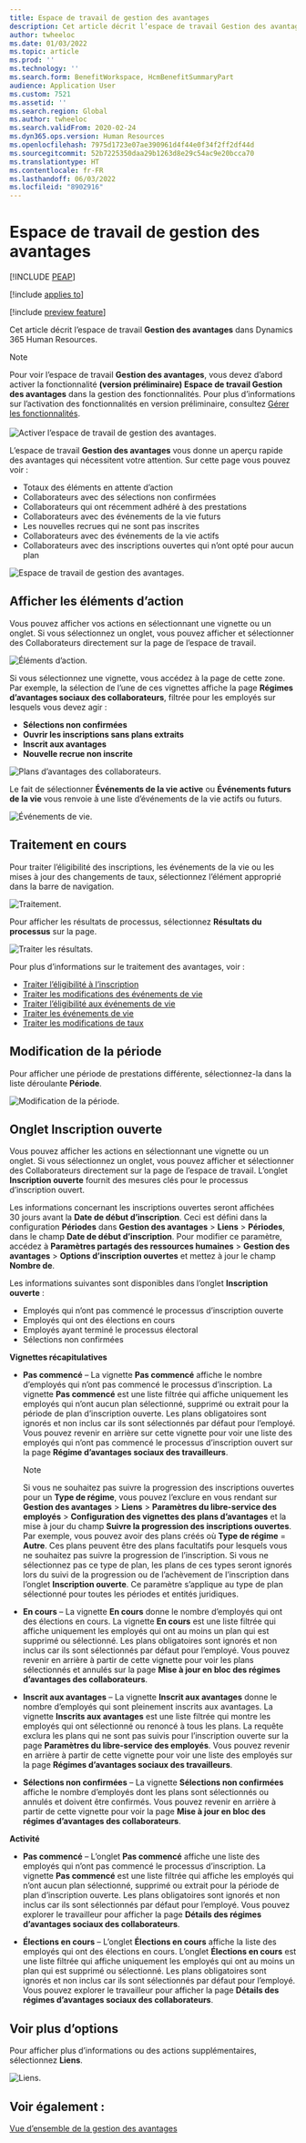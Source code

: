 ```yaml
---
title: Espace de travail de gestion des avantages
description: Cet article décrit l’espace de travail Gestion des avantages dans Dynamics 365 Human Resources.
author: twheeloc
ms.date: 01/03/2022
ms.topic: article
ms.prod: ''
ms.technology: ''
ms.search.form: BenefitWorkspace, HcmBenefitSummaryPart
audience: Application User
ms.custom: 7521
ms.assetid: ''
ms.search.region: Global
ms.author: twheeloc
ms.search.validFrom: 2020-02-24
ms.dyn365.ops.version: Human Resources
ms.openlocfilehash: 7975d1723e07ae390961d4f44e0f34f2ff2df44d
ms.sourcegitcommit: 52b7225350daa29b1263d8e29c54ac9e20bcca70
ms.translationtype: HT
ms.contentlocale: fr-FR
ms.lasthandoff: 06/03/2022
ms.locfileid: "8902916"
---
```

# <a name="benefits-management-workspace"></a>Espace de travail de gestion des avantages


[!INCLUDE [PEAP](../includes/peap-2.md)]

[!include [applies to](../includes/applies-to-hr.md)]

[!include [preview feature](./includes/preview-feature.md)]

Cet article décrit l’espace de travail **Gestion des avantages** dans Dynamics 365 Human Resources.

> [!NOTE]
> Pour voir l’espace de travail **Gestion des avantages**, vous devez d’abord activer la fonctionnalité **(version préliminaire) Espace de travail Gestion des avantages** dans la gestion des fonctionnalités. Pour plus d’informations sur l’activation des fonctionnalités en version préliminaire, consultez [Gérer les fonctionnalités](hr-admin-manage-features.md).<br><br>![Activer l’espace de travail de gestion des avantages.](./media/hr-benefits-management-workspace-enable.png)

L’espace de travail **Gestion des avantages** vous donne un aperçu rapide des avantages qui nécessitent votre attention. Sur cette page vous pouvez voir :

- Totaux des éléments en attente d’action
- Collaborateurs avec des sélections non confirmées
- Collaborateurs qui ont récemment adhéré à des prestations
- Collaborateurs avec des événements de la vie futurs
- Les nouvelles recrues qui ne sont pas inscrites
- Collaborateurs avec des événements de la vie actifs
- Collaborateurs avec des inscriptions ouvertes qui n’ont opté pour aucun plan

![Espace de travail de gestion des avantages.](./media/hr-benefits-management-workspace.png)

## <a name="view-action-items"></a>Afficher les éléments d’action

Vous pouvez afficher vos actions en sélectionnant une vignette ou un onglet. Si vous sélectionnez un onglet, vous pouvez afficher et sélectionner des Collaborateurs directement sur la page de l’espace de travail.

![Éléments d’action.](./media/hr-benefits-management-workspace-action-items.png)

Si vous sélectionnez une vignette, vous accédez à la page de cette zone. Par exemple, la sélection de l’une de ces vignettes affiche la page **Régimes d’avantages sociaux des collaborateurs**, filtrée pour les employés sur lesquels vous devez agir :

- **Sélections non confirmées**
- **Ouvrir les inscriptions sans plans extraits**
- **Inscrit aux avantages**
- **Nouvelle recrue non inscrite**

![Plans d’avantages des collaborateurs.](./media/hr-benefits-management-workspace-plans.png)

Le fait de sélectionner **Événements de la vie active** ou **Événements futurs de la vie** vous renvoie à une liste d’événements de la vie actifs ou futurs.

![Événements de vie.](./media/hr-benefits-management-workspace-life-events.png)

## <a name="processing"></a>Traitement en cours

Pour traiter l’éligibilité des inscriptions, les événements de la vie ou les mises à jour des changements de taux, sélectionnez l’élément approprié dans la barre de navigation.

![Traitement.](./media/hr-benefits-management-workspace-processing.png)

Pour afficher les résultats de processus, sélectionnez **Résultats du processus** sur la page.

![Traiter les résultats.](./media/hr-benefits-management-workspace-process-results.png)

Pour plus d’informations sur le traitement des avantages, voir :

- [Traiter l’éligibilité à l’inscription](hr-benefits-process-enrollment-eligibility.md)
- [Traiter les modifications des événements de vie](hr-benefits-process-life-event-changes.md)
- [Traiter l’éligibilité aux événements de vie](hr-benefits-process-life-event-eligibility.md)
- [Traiter les événements de vie](hr-benefits-process-life-events.md)
- [Traiter les modifications de taux](hr-benefits-process-rate-changes.md)

## <a name="change-period"></a>Modification de la période

Pour afficher une période de prestations différente, sélectionnez-la dans la liste déroulante **Période**.

![Modification de la période.](./media/hr-benefits-management-workspace-period.png)


## <a name="open-enrollment-tab"></a>Onglet Inscription ouverte

Vous pouvez afficher les actions en sélectionnant une vignette ou un onglet. Si vous sélectionnez un onglet, vous pouvez afficher et sélectionner des Collaborateurs directement sur la page de l’espace de travail.
L’onglet **Inscription ouverte** fournit des mesures clés pour le processus d’inscription ouvert. 

Les informations concernant les inscriptions ouvertes seront affichées 30 jours avant la **Date de début d’inscription**. Ceci est défini dans la configuration **Périodes** dans **Gestion des avantages** > **Liens** > **Périodes**, dans le champ **Date de début d’inscription**.  Pour modifier ce paramètre, accédez à **Paramètres partagés des ressources humaines** > **Gestion des avantages** > **Options d’inscription ouvertes** et mettez à jour le champ **Nombre de**.  

Les informations suivantes sont disponibles dans l’onglet **Inscription ouverte** :
 - Employés qui n’ont pas commencé le processus d’inscription ouverte
 - Employés qui ont des élections en cours
 - Employés ayant terminé le processus électoral
 - Sélections non confirmées

**Vignettes récapitulatives**

- **Pas commencé** – La vignette **Pas commencé** affiche le nombre d’employés qui n’ont pas commencé le processus d’inscription. La vignette **Pas commencé** est une liste filtrée qui affiche uniquement les employés qui n’ont aucun plan sélectionné, supprimé ou extrait pour la période de plan d’inscription ouverte. Les plans obligatoires sont ignorés et non inclus car ils sont sélectionnés par défaut pour l’employé.  Vous pouvez revenir en arrière sur cette vignette pour voir une liste des employés qui n’ont pas commencé le processus d’inscription ouvert sur la page **Régime d’avantages sociaux des travailleurs**.

  > [!NOTE]
  > Si vous ne souhaitez pas suivre la progression des inscriptions ouvertes pour un **Type de régime**, vous pouvez l’exclure en vous rendant sur **Gestion des avantages** > **Liens** > **Paramètres du libre-service des employés** > **Configuration des vignettes des plans d’avantages** et la mise à jour du champ **Suivre la progression des inscriptions ouvertes**.  Par exemple, vous pouvez avoir des plans créés où **Type de régime** = **Autre**. Ces plans peuvent être des plans facultatifs pour lesquels vous ne souhaitez pas suivre la progression de l’inscription. Si vous ne sélectionnez pas ce type de plan, les plans de ces types seront ignorés lors du suivi de la progression ou de l’achèvement de l’inscription dans l’onglet **Inscription ouverte**. Ce paramètre s’applique au type de plan sélectionné pour toutes les périodes et entités juridiques.

- **En cours** – La vignette **En cours** donne le nombre d’employés qui ont des élections en cours. La vignette **En cours** est une liste filtrée qui affiche uniquement les employés qui ont au moins un plan qui est supprimé ou sélectionné. Les plans obligatoires sont ignorés et non inclus car ils sont sélectionnés par défaut pour l’employé. Vous pouvez revenir en arrière à partir de cette vignette pour voir les plans sélectionnés et annulés sur la page **Mise à jour en bloc des régimes d’avantages des collaborateurs**.

- **Inscrit aux avantages** – La vignette **Inscrit aux avantages** donne le nombre d’employés qui sont pleinement inscrits aux avantages. La vignette **Inscrits aux avantages** est une liste filtrée qui montre les employés qui ont sélectionné ou renoncé à tous les plans. La requête exclura les plans qui ne sont pas suivis pour l’inscription ouverte sur la page **Paramètres du libre-service des employés**. Vous pouvez revenir en arrière à partir de cette vignette pour voir une liste des employés sur la page **Régimes d’avantages sociaux des travailleurs**.

- **Sélections non confirmées** – La vignette **Sélections non confirmées** affiche le nombre d’employés dont les plans sont sélectionnés ou annulés et doivent être confirmés. Vous pouvez revenir en arrière à partir de cette vignette pour voir la page **Mise à jour en bloc des régimes d’avantages des collaborateurs**.

**Activité**

- **Pas commencé** – L’onglet **Pas commencé** affiche une liste des employés qui n’ont pas commencé le processus d’inscription. La vignette **Pas commencé** est une liste filtrée qui affiche les employés qui n’ont aucun plan sélectionné, supprimé ou extrait pour la période de plan d’inscription ouverte. Les plans obligatoires sont ignorés et non inclus car ils sont sélectionnés par défaut pour l’employé. Vous pouvez explorer le travailleur pour afficher la page **Détails des régimes d’avantages sociaux des collaborateurs**.

- **Élections en cours** – L’onglet **Élections en cours** affiche la liste des employés qui ont des élections en cours. L’onglet **Élections en cours** est une liste filtrée qui affiche uniquement les employés qui ont au moins un plan qui est supprimé ou sélectionné. Les plans obligatoires sont ignorés et non inclus car ils sont sélectionnés par défaut pour l’employé. Vous pouvez explorer le travailleur pour afficher la page **Détails des régimes d’avantages sociaux des collaborateurs**.

## <a name="view-more-options"></a>Voir plus d’options

Pour afficher plus d’informations ou des actions supplémentaires, sélectionnez **Liens**.

![Liens.](./media/hr-benefits-management-workspace-links.png)

## <a name="see-also"></a>Voir également :

[Vue d’ensemble de la gestion des avantages](hr-benefits-management-overview.md)
